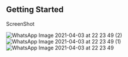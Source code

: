 
## Getting Started

ScreenShot

![WhatsApp Image 2021-04-03 at 22 23 49 (2)](https://user-images.githubusercontent.com/62702253/113489205-82489980-94cb-11eb-84d1-697518f098c7.jpeg)
![WhatsApp Image 2021-04-03 at 22 23 49 (1)](https://user-images.githubusercontent.com/62702253/113489207-8379c680-94cb-11eb-9d6e-35934fc793f1.jpeg)
![WhatsApp Image 2021-04-03 at 22 23 49](https://user-images.githubusercontent.com/62702253/113489209-84aaf380-94cb-11eb-806e-62ae8f49434d.jpeg)

